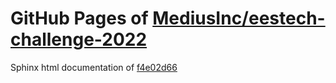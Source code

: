 GitHub Pages of [MediusInc/eestech-challenge-2022](https://github.com/MediusInc/eestech-challenge-2022.git)
===
Sphinx html documentation of [f4e02d66](https://github.com/MediusInc/eestech-challenge-2022/tree/f4e02d66153f6b479004bfe26844b5042a8a013f)
